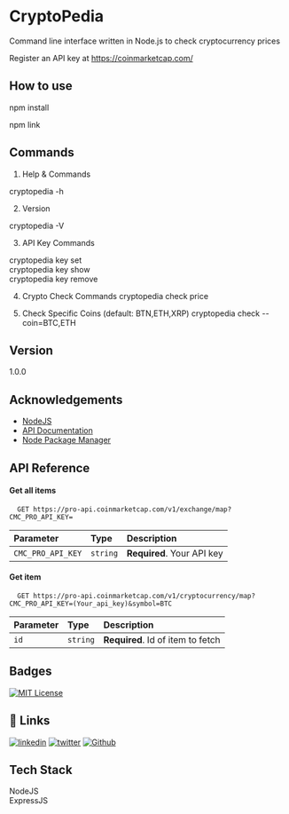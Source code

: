 
# CryptoPedia

Command line interface written in Node.js to check cryptocurrency prices

Register an API key at https://coinmarketcap.com/

## How to use

npm install

npm link
## Commands

1. Help & Commands

cryptopedia -h

2. Version

cryptopedia -V

3. API Key Commands

cryptopedia key set\
cryptopedia key show\
cryptopedia key remove

4. Crypto Check Commands
cryptopedia check price

5. Check Specific Coins (default: BTN,ETH,XRP)
cryptopedia check --coin=BTC,ETH


## Version

1.0.0
## Acknowledgements

 - [NodeJS](https://nodejs.org/en/docs/)
 - [API Documentation](https://coinmarketcap.com/api/documentation/v1/#operation/getV1CryptocurrencyMap)
 - [Node Package Manager](https://www.npmjs.com/)

## API Reference

#### Get all items

```http
  GET https://pro-api.coinmarketcap.com/v1/exchange/map?CMC_PRO_API_KEY=
```

| Parameter | Type     | Description                |
| :-------- | :------- | :------------------------- |
| `CMC_PRO_API_KEY` | `string` | **Required**. Your API key |

#### Get item

```http
  GET https://pro-api.coinmarketcap.com/v1/cryptocurrency/map?CMC_PRO_API_KEY=(Your_api_key)&symbol=BTC
```

| Parameter | Type     | Description                       |
| :-------- | :------- | :-------------------------------- |
| `id`      | `string` | **Required**. Id of item to fetch |



## Badges


[![MIT License](https://img.shields.io/badge/License-MIT-green.svg)](https://choosealicense.com/licenses/mit/)

## 🔗 Links
[![linkedin](https://img.shields.io/badge/linkedin-0A66C2?style=for-the-badge&logo=linkedin&logoColor=white)](https://www.linkedin.com/in/shreya-sri-a83a20205/)
[![twitter](https://img.shields.io/badge/twitter-1DA1F2?style=for-the-badge&logo=twitter&logoColor=white)](https://twitter.com/Shreya_sri25)
[![Github](https://img.shields.io/badge/github-0A66C2?style=for-the-badge&logo=github&logoColor=black)](https://github.com/shreyasri258)



## Tech Stack

NodeJS\
ExpressJS



